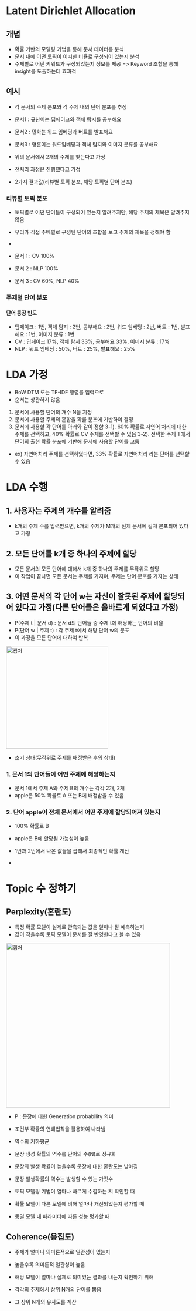 # Latent Dirichlet Allocation

## 개념
- 확률 기반의 모델링 기법을 통해 문서 데이터를 분석
- 문서 내에 어떤 토픽이 어떠한 비율로 구성되어 있는지 분석
- 주제별로 어떤 키워드가 구성되었는지 정보를 제공 => Keyword 조합을 통해 insight를 도출하는데 효과적

## 예시

- 각 문서의 주제 분포와 각 주제 내의 단어 분포를 추정

- 문서1 : 규찬이는 딥페이크와 객체 탐지를 공부해요
- 문서2 : 민화는 워드 임베딩과 버트를 발표해요
- 문서3 : 형훈이는 워드임베딩과 객체 탐지와 이미지 분류를 공부해요

- 위의 문서에서 2개의 주제를 찾는다고 가정
- 전처리 과정은 진행했다고 가정
- 2가지 결과값(리뷰별 토픽 분포, 해당 토픽별 단어 분포)

### 리뷰별 토픽 분포
- 토픽별로 어떤 단어들이 구성되어 있는지 알려주지만, 해당 주제의 제목은 알려주지 않음
- 우리가 직접 주베별로 구성된 단어의 조합을 보고 주제의 제목을 정해야 함
- 

- 문서 1 : CV 100%
- 문서 2 : NLP 100%
- 문서 3 : CV 60%, NLP 40%

### 주제별 단어 분포
#### 단어 등장 빈도
- 딥페이크 : 1번, 객체 탐지 : 2번, 공부해요 : 2번, 워드 임베딩 : 2번, 버트 : 1번, 발표해요 : 1번, 이미지 분류 : 1번
- CV : 딥페이크 17%, 객체 탐지 33%, 공부해요 33%, 이미지 분류 : 17%
- NLP : 워드 임베딩 : 50%, 버트 : 25%, 발표해요 : 25%

# LDA 가정

- BoW DTM 또는 TF-IDF 행렬를 입력으로
- 순서는 상관하지 않음

1. 문서에 사용할 단어의 개수 N을 지정
2. 문서에 사용할 주제의 혼합을 확률 분포에 기반하여 결정
3. 문서에 사용할 각 단어를 아래와 같이 정함
3-1). 60% 확률로 자연어 처리에 대한 주제를 선택하고, 40% 확률로 CV 주제를 선택할 수 있음
3-2). 선택한 주제 T에서 단어의 출현 확률 분포에 기반해 문서에 사용할 단어를 고름
- ex) 자연어치리 주제를 선택하였다면, 33% 확률로 자연어처리 라는 단어를 선택할 수 있음

# LDA 수행

## 1. 사용자는 주제의 개수를 알려줌
- k개의 주제 수를 입력받으면, k개의 주제가 M개의 전체 문서에 걸쳐 분포되어 있다고 가정

## 2. 모든 단어를 k개 중 하나의 주제에 할당
- 모든 문서의 모든 단어에 대해서 k개 중 하나의 주제를 무작위로 할당
- 이 작업이 끝나면 모든 문서는 주제를 가지며, 주제는 단어 분포를 가지는 상태

## 3. 어떤 문서의 각 단어 w는 자신이 잘못된 주제에 할당되어 있다고 가정(다른 단어들은 올바르게 되었다고 가정)
- P(주제 t | 문서 d) : 문서 d의 단어들 중 주제 t에 해당하는 단어의 비율
- P(단어 w | 주제 t) : 각 주제 t에서 해당 단어 w의 분포
- 이 과정을 모든 단어에 대하여 반복

<img width="279" alt="캡처" src="https://user-images.githubusercontent.com/80622859/201518693-d6c11792-403d-4826-8ce7-5645ba7ffacb.PNG">

- 초기 상태(무작위로 주제를 배정받은 후의 상태)

### 1. 문서 1의 단어들이 어떤 주제에 해당하는지
- 문서 1에서 주제 A와 주제 B의 개수는 각각 2개, 2개
- apple은 50% 확률로 A 또는 B에 배정받을 수 있음

### 2. 단어 apple이 전체 문서에서 어떤 주제에 할당되어져 있는지
- 100% 확률로 B
- apple은 B에 할당될 가능성이 높음

- 1번과 2번에서 나온 값들을 곱해서 최종적인 확률 계산
- 

# Topic 수 정하기

## Perplexity(혼란도)
- 특정 확률 모델이 실제로 관측되는 값을 얼마나 잘 예측하는지
- 값이 작을수록 토픽 모델이 문서를 잘 반영한다고 볼 수 있음

<img width="448" alt="캡처" src="https://user-images.githubusercontent.com/80622859/202167194-d40a4d1f-20d6-4087-b70d-749e0eb6b426.PNG">

- P : 문장에 대한 Generation probability 의미
- 조건부 확률의 연쇄법칙을 활용하여 나타냄
- 역수의 기하평균
- 문장 생성 확률의 역수를 단어의 수(N)로 정규화
- 문장의 발생 확률이 높을수록 문장에 대한 혼란도는 낮아짐
- 문장 발생확률의 역수는 발생할 수 있는 가짓수

- 토픽 모델링 기법이 얼마나 빠르게 수렴하는 지 확인할 때
- 확률 모델이 다른 모델에 비해 얼마나 개선되었는지 평가할 때
- 동일 모델 내 파라미터에 따른 성능 평가할 때

## Coherence(응집도)
- 주제가 얼마나 의미론적으로 일관성이 있는지
- 높을수록 의미론적 일관성이 높음
- 해당 모델이 얼마나 실제로 의미있는 결과를 내는지 확인하기 위해

- 각각의 주제에서 상위 N개의 단어를 뽑음
- 그 상위 N개의 유사도를 계산
